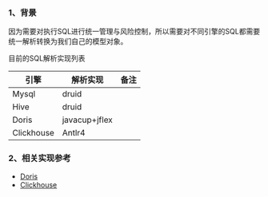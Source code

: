 ### 1、背景

因为需要对执行SQL进行统一管理与风险控制，所以需要对不同引擎的SQL都需要统一解析转换为我们自己的模型对象。

目前的SQL解析实现列表

| 引擎       | 解析实现      | 备注 |
| ---------- | ------------- | ---- |
| Mysql      | druid         |      |
| Hive       | druid         |      |
| Doris      | javacup+jflex |      |
| Clickhouse | Antlr4        |      |

### 2、相关实现参考

- [Doris](./parser-doris/readme.md)
- [Clickhouse](./parser-clickhouse/readme.md)

